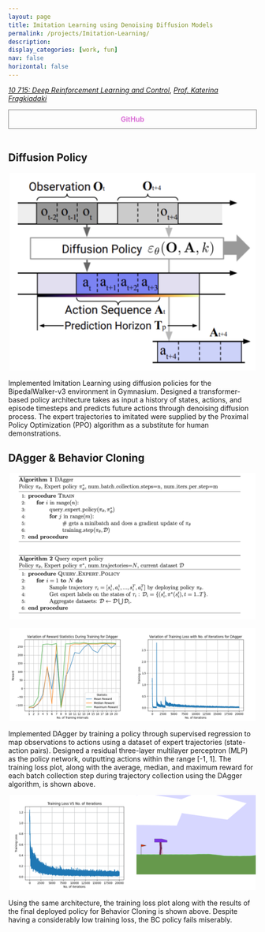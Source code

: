 ```yaml
---
layout: page
title: Imitation Learning using Denoising Diffusion Models
permalink: /projects/Imitation-Learning/
description:
display_categories: [work, fun]
nav: false
horizontal: false
---
```

  [_10 715: Deep Reinforcement Learning and Control_](https://cmudeeprl.github.io/703website_f24/), [_Prof. Katerina Fragkiadaki_](https://www.cs.cmu.edu/~katef/) 

<div style="display: flex;">
    <a href="https://github.com/Vansh28Kapoor/Imitation-Learning" style="flex: 1; padding: 10px; border: 1px solid grey; text-align: center; text-decoration: none;">
        <div style="font-weight: bold; color: orchid;">GitHub</div>
    </a>
</div>

<br>

## Diffusion Policy
<p align="center">	
    <img width="500"  src="/assets/img/Diffusion-policy.png">	
</p>	
Implemented Imitation Learning using diffusion policies for the BipedalWalker-v3 environment in Gymnasium. Designed a transformer-based policy architecture takes as input a history of states, actions, and episode timesteps and predicts future actions through denoising diffusion process. The expert trajectories to imitated were supplied by the Proximal Policy Optimization (PPO) algorithm as a substitute for human demonstrations.

## DAgger & Behavior Cloning
<p align="center">	
    <img width="500"  src="/assets/img/Dagger_Algo.png">	
</p>
<p align="center">	
    <img width="500"  src="/assets/img/DAgger.png">	
</p>	
Implemented DAgger by training a policy through supervised regression to map observations to actions using a dataset of expert trajectories (state-action pairs). Designed a residual three-layer multilayer perceptron (MLP) as the policy network, outputting actions within the range [-1, 1]. The training loss plot, along with the average, median, and maximum reward for each batch collection step during trajectory collection using the DAgger algorithm, is shown above.
<p align="center">	
    <img width="500"  src="/assets/img/BC.gif">	
</p>	
Using the same architecture, the training loss plot along with the results of the final deployed policy for Behavior Cloning is shown above. Despite having a considerably low training loss, the BC policy fails miserably.
